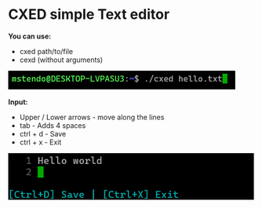 # CXED simple Text editor

**You can use:**
- cxed path/to/file
- cexd (without arguments)

![Using](/screenshots/Using.png)

**Input:**
- Upper / Lower arrows - move along the lines
- tab - Adds 4 spaces
- ctrl + d - Save
- ctrl + x - Exit

![Work](/screenshots/Work.png)
